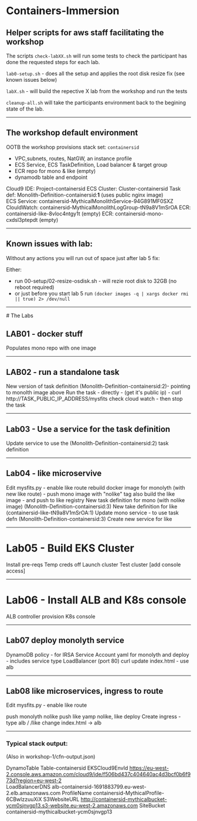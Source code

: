 # Containers-Immersion

## Helper scripts for aws staff facilitating the workshop

The scripts `check-labXX.sh` will run some tests to check the participant has done the requested steps for each lab.

`lab0-setup.sh` - does all the setup and applies the root disk resize fix (see known issues below)

`labX.sh` - will build the repective X lab from the workshop and run the tests

`cleanup-all.sh` will take the participants environment back to the begining state of the lab.


-------

## The workshop default environment

OOTB the workshop provisions stack set: `containersid`

* VPC,subnets, routes, NatGW, an instance profile
* ECS Service, ECS TaskDefinition, Load balancer & target group
* ECR repo for mono & like (empty)
* dynamodb table and endpoint

Cloud9 IDE:  Project-containersid
ECS Cluster: Cluster-containersid
Task def:  Monolith-Definition-containersid:**1** (uses public nginx image)   
ECS Service: containersid-MythicalMonolithService-94G891MF0SXZ
ClouldWatch:  containersid-MythicalMonolithLogGroup-tN9a8V1mSrOA
ECR: containersid-like-8vloc4ntgy1t  (empty)
ECR: containersid-mono-cxdsl3ptepdt  (empty)

----

## Known issues with lab:

Without any actions you will run out of space just after lab 5 fix:

Either:

* run 00-setup/02-resize-osdisk.sh - will rezie root disk to 32GB (no reboot required)
* or just before you start lab 5 run `(docker images -q | xargs docker rmi || true) 2> /dev/null`

-----

# The Labs

## LAB01 - docker stuff
Populates mono repo with one image 

---

## LAB02 -  run a standalone task
New version of task definition (Monolith-Definition-containersid:2)- pointing to monolth image above
Run the task - directly - (get it's public ip) - curl http://TASK_PUBLIC_IP_ADDRESS/mysfits
check cloud watch - then stop the task

---

## Lab03 - Use a service for the task definition

Update service to use the (Monolith-Definition-containersid:2) task definition

----

## Lab04 - like microservive

Edit mysfits.py - enable like route 
rebuild docker image  for monolyth (with new like route) - 
push mono image with "nolike" tag
also build the like image - and push to like registry
New task definition for mono (with nolike image)  (Monolith-Definition-containersid:3)
New take definition for like  (containersid-like-tN9a8V1mSrOA:1)
Update mono service - to use task defn (Monolith-Definition-containersid:3)
Create new service for like

----

# Lab05 - Build EKS Cluster

Install pre-reqs
Temp creds off
Launch cluster
Test cluster
[add console access]

----

# Lab06 - Install ALB and K8s console
ALB controller provision
K8s console 

---

## Lab07 deploy monolyth service
DynamoDB policy - for IRSA
Service Account
yaml for monolyth and deploy - includes service type LoadBalancer (port 80)
curl 
update index.html - use alb

----

## Lab08 like microservices, ingress to route

Edit mysfits.py - enable like route

push monolyth nolike
push like
yamp nolike, like
deploy
Create ingress  - type alb / /like
change index.html -> alb


-----

### Typical stack output: 

(Also in workshop-1/cfn-output.json)

DynamoTable	    Table-containersid
EKSCloud9EnvId	https://eu-west-2.console.aws.amazon.com/cloud9/ide/f506bd437c404640ac4d3bcf0b6f973d?region=eu-west-2	
LoadBalancerDNS	alb-containersid-1691883799.eu-west-2.elb.amazonaws.com
ProfileName	    containersid-MythicalProfile-6CBwlzzuuXiX
S3WebsiteURL	http://containersid-mythicalbucket-ycm0sjnvgp13.s3-website.eu-west-2.amazonaws.com
SiteBucket	    containersid-mythicalbucket-ycm0sjnvgp13







